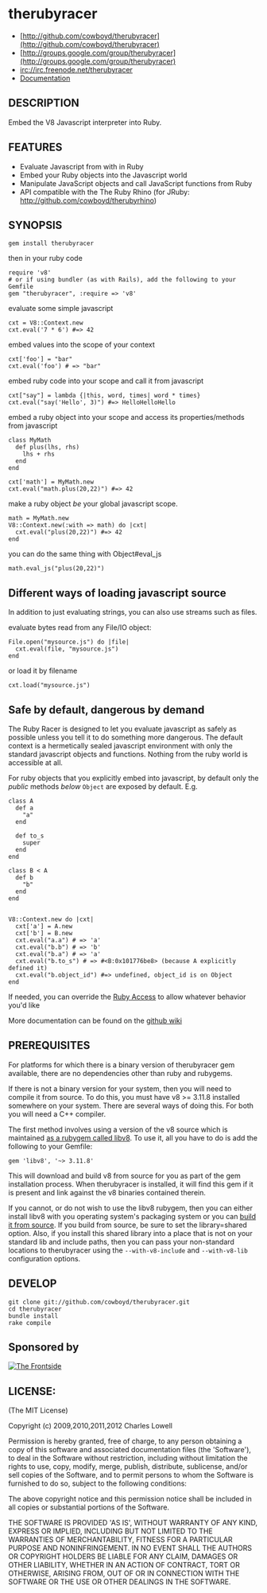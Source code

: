 # therubyracer

* [http://github.com/cowboyd/therubyracer](http://github.com/cowboyd/therubyracer)
* [http://groups.google.com/group/therubyracer](http://groups.google.com/group/therubyracer)
* [irc://irc.freenode.net/therubyracer](http://groups.google.com/group/therubyracer)
* [Documentation](https://github.com/cowboyd/therubyracer/wiki)

## DESCRIPTION

Embed the V8 Javascript interpreter into Ruby.


## FEATURES

* Evaluate Javascript from with in Ruby
* Embed your Ruby objects into the Javascript world
* Manipulate JavaScript objects and call JavaScript functions from Ruby
* API compatible with the The Ruby Rhino (for JRuby: http://github.com/cowboyd/therubyrhino)

## SYNOPSIS

    gem install therubyracer

then in your ruby code

    require 'v8'
    # or if using bundler (as with Rails), add the following to your Gemfile
    gem "therubyracer", :require => 'v8'

evaluate some simple javascript

    cxt = V8::Context.new
    cxt.eval('7 * 6') #=> 42

embed values into the scope of your context

    cxt['foo'] = "bar"
    cxt.eval('foo') # => "bar"

embed ruby code into your scope and call it from javascript

    cxt["say"] = lambda {|this, word, times| word * times}
    cxt.eval("say('Hello', 3)") #=> HelloHelloHello

embed a ruby object into your scope and access its properties/methods from javascript

    class MyMath
      def plus(lhs, rhs)
        lhs + rhs
      end
    end

    cxt['math'] = MyMath.new
    cxt.eval("math.plus(20,22)") #=> 42

make a ruby object *be* your global javascript scope.

    math = MyMath.new
    V8::Context.new(:with => math) do |cxt|
      cxt.eval("plus(20,22)") #=> 42
    end

you can do the same thing with Object#eval_js

    math.eval_js("plus(20,22)")

## Different ways of loading javascript source

In addition to just evaluating strings, you can also use streams such as files.

evaluate bytes read from any File/IO object:

    File.open("mysource.js") do |file|
      cxt.eval(file, "mysource.js")
    end

or load it by filename

    cxt.load("mysource.js")


## Safe by default, dangerous by demand

The Ruby Racer is designed to let you evaluate javascript as safely as possible unless you tell it to do something more
dangerous. The default context is a hermetically sealed javascript environment with only the standard javascript objects
and functions. Nothing from the ruby world is accessible at all.

For ruby objects that you explicitly embed into javascript, by default only the _public_ methods _below_ `Object` are
exposed by default. E.g.

    class A
      def a
        "a"
      end

      def to_s
        super
      end
    end

    class B < A
      def b
        "b"
      end
    end


    V8::Context.new do |cxt|
      cxt['a'] = A.new
      cxt['b'] = B.new
      cxt.eval("a.a") # => 'a'
      cxt.eval("b.b") # => 'b'
      cxt.eval("b.a") # => 'a'
      cxt.eval("b.to_s") # => #<B:0x101776be8> (because A explicitly defined it)
      cxt.eval("b.object_id") #=> undefined, object_id is on Object
    end

If needed, you can override the [Ruby Access](https://github.com/cowboyd/therubyracer/blob/master/lib/v8/access.rb)
to allow whatever behavior you'd like

More documentation can be found on the [github wiki](https://github.com/cowboyd/therubyracer/wiki)

## PREREQUISITES

For platforms for which there is a binary version of therubyracer gem available, there are no
dependencies other than ruby and rubygems.

If there is not a binary version for your system, then you will need to compile it from source.
To do this, you must have v8 >= 3.11.8 installed somewhere on your system. There are several
ways of doing this. For both you will need a C++ compiler.

The first method involves using a version of the v8 source which is maintained
[as a rubygem called libv8][1]. To use it, all you have to do is
add the following to your Gemfile:

    gem 'libv8', '~> 3.11.8'

This will download and build v8 from source for you as part of the gem installation
process. When therubyracer is installed, it will find this gem if it is present and
link against the v8 binaries contained therein.

If you cannot, or do not wish to use the libv8 rubygem, then you can either install
libv8 with you operating system's packaging system or you can [build it from source][2].
If you build from source, be sure to set the library=shared option. Also, if you install
this shared library into a place that is not on your standard lib and include paths, then
you can pass your non-standard locations to therubyracer using the
`--with-v8-include` and `--with-v8-lib` configuration options.


## DEVELOP
    git clone git://github.com/cowboyd/therubyracer.git
    cd therubyracer
    bundle install
    rake compile

## Sponsored by
<a href="http://thefrontside.net">![The Frontside](http://github.com/cowboyd/therubyracer/raw/master/thefrontside.png)</a>

## LICENSE:

(The MIT License)

Copyright (c) 2009,2010,2011,2012 Charles Lowell

Permission is hereby granted, free of charge, to any person obtaining
a copy of this software and associated documentation files (the
'Software'), to deal in the Software without restriction, including
without limitation the rights to use, copy, modify, merge, publish,
distribute, sublicense, and/or sell copies of the Software, and to
permit persons to whom the Software is furnished to do so, subject to
the following conditions:

The above copyright notice and this permission notice shall be
included in all copies or substantial portions of the Software.

THE SOFTWARE IS PROVIDED 'AS IS', WITHOUT WARRANTY OF ANY KIND,
EXPRESS OR IMPLIED, INCLUDING BUT NOT LIMITED TO THE WARRANTIES OF
MERCHANTABILITY, FITNESS FOR A PARTICULAR PURPOSE AND NONINFRINGEMENT.
IN NO EVENT SHALL THE AUTHORS OR COPYRIGHT HOLDERS BE LIABLE FOR ANY
CLAIM, DAMAGES OR OTHER LIABILITY, WHETHER IN AN ACTION OF CONTRACT,
TORT OR OTHERWISE, ARISING FROM, OUT OF OR IN CONNECTION WITH THE
SOFTWARE OR THE USE OR OTHER DEALINGS IN THE SOFTWARE.

[1]: https://github.com/cowboyd/libv8
[2]: http://code.google.com/p/v8/wiki/BuildingWithGYP